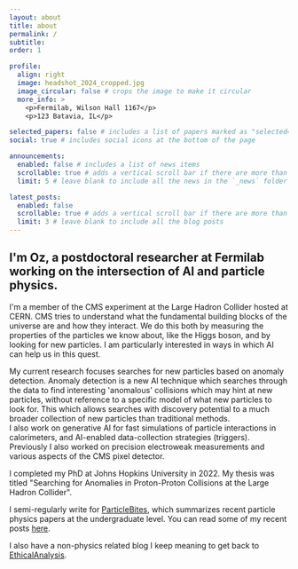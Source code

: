 ```yaml
---
layout: about
title: about
permalink: /
subtitle:
order: 1

profile:
  align: right
  image: headshot_2024_cropped.jpg
  image_circular: false # crops the image to make it circular
  more_info: >
    <p>Fermilab, Wilson Hall 1167</p>
    <p>123 Batavia, IL</p>

selected_papers: false # includes a list of papers marked as "selected={true}"
social: true # includes social icons at the bottom of the page

announcements:
  enabled: false # includes a list of news items
  scrollable: true # adds a vertical scroll bar if there are more than 3 news items
  limit: 5 # leave blank to include all the news in the `_news` folder

latest_posts:
  enabled: false
  scrollable: true # adds a vertical scroll bar if there are more than 3 new posts items
  limit: 3 # leave blank to include all the blog posts
---
```

## I'm Oz, a postdoctoral researcher at Fermilab working on the intersection of AI and particle physics.

I'm a member of the CMS experiment at the Large Hadron Collider hosted at CERN. 
CMS tries to understand what the fundamental building blocks of
the universe are and how they interact.
We do this both by measuring the properties of the
particles we know about, like the Higgs boson, and by looking for new particles.
I am particularly interested in ways in which AI can help us
in this quest.


My current research focuses searches for new particles based on anomaly detection.
Anomaly detection is a new AI technique which searches through the data to find interesting 'anomalous' collisions which may hint at new particles, without 
reference to a specific model of what new particles to look for. 
This which allows searches with discovery potential to a much broader collection of new particles than traditional methods.  
I also work on generative AI for fast simulations of particle interactions in calorimeters,
and AI-enabled data-collection strategies (triggers).
Previously I also worked on precision electroweak measurements
and various aspects of the CMS pixel detector.

I completed my PhD at Johns Hopkins University in 2022.
My thesis was titled "Searching for Anomalies in Proton-Proton Collisions at the Large Hadron Collider".


I semi-regularly write for [ParticleBites](https://www.particlebites.com/), which summarizes recent particle physics papers at the undergraduate
level. You can read some of my recent posts
[here](https://www.particlebites.com/?author=30). 

I also have a non-physics related blog I keep meaning to get back to
[EthicalAnalysis](https://ethicalanalysisblog.wordpress.com/).
